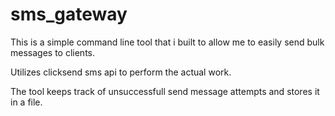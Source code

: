 # sms_gateway

This is a simple command line tool that i built to allow
me to easily send bulk messages to clients.

Utilizes clicksend sms api to perform the actual work.

The tool keeps track of unsuccessfull send message attempts and stores it in  a file. 
